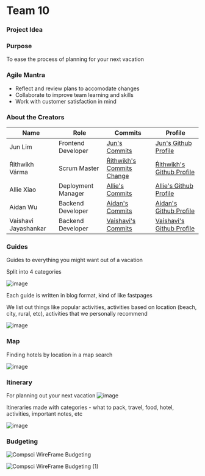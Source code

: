# Team 10 

### Project Idea

### Purpose
To ease the process of planning for your next vacation

### Agile Mantra
- Reflect and review plans to accomodate changes
- Collaborate to improve team learning and skills
- Work with customer satisfaction in mind

### About the Creators

| Name | Role | Commits | Profile |
| --- | --- | --- | --- |
| Jun Lim | Frontend Developer | [Jun's Commits](https://github.com/guapbeast/team10/commits?author=peacekeeper6) | [Jun's Github Profile](https://github.com/peacekeeper6) |
| Ŕithwikh Várma | Scrum Master | [Ŕithwikh's Commits Change](https://github.com/guapbeast/team10/commits?author=guapbeast) | [Ŕithwikh's Github Profile](https://github.com/guapbeast) |
| Allie Xiao | Deployment Manager | [Allie's Commits](https://github.com/guapbeast/team10/commits?author=xiaoa0) | [Allie's Github Profile](https://github.com/xiaoa0) |
| Aidan Wu | Backend Developer | [Aidan's Commits](https://github.com/guapbeast/team10/commits?author=aidanywu) | [Aidan's Github Profile](https://github.com/aidanywu) |
| Vaishavi Jayashankar | Backend Developer | [Vaishavi's Commits](https://github.com/guapbeast/team10/commits?author=aidanywu) | [Vaishavi's Github Profile](https://github.com/aidanywu) |


### Guides
Guides to everything you might want out of a vacation

Split into 4 categories

![image](https://user-images.githubusercontent.com/87632049/213338186-876cabbe-9d56-4a0d-b05a-ddea4eb287fd.png)

Each guide is written in blog format, kind of like fastpages 

We list out things like popular activities, activities based on location (beach, city, rural, etc), activities that we personally recommend

![image](https://user-images.githubusercontent.com/87632049/213387151-bdfb0f55-c68c-438a-ac66-c000ca2ff2a5.png)


### Map 
Finding hotels by location in a map search

![image](https://user-images.githubusercontent.com/87632049/213259966-f6930bc8-300f-4c13-a8bb-38b56075df26.png)


### Itinerary 
For planning out your next vacation
![image](https://user-images.githubusercontent.com/87632049/213376031-5a649cb4-6607-40f3-b1dc-efca48842630.png)

Itineraries made with categories - what to pack, travel, food, hotel, activities, important notes, etc

![image](https://user-images.githubusercontent.com/87632049/213389140-13195327-295b-4ae4-83ea-3f3eb4e0f0a5.png)

### Budgeting

![Compsci WireFrame Budgeting](https://user-images.githubusercontent.com/86858869/213388315-8b621157-3e3a-4d4f-b4a4-377f07aae13b.jpg)


![Compsci WireFrame Budgeting (1)](https://user-images.githubusercontent.com/86858869/213388266-cb844365-3d50-43a4-b266-2078a7eb19a8.jpg)
